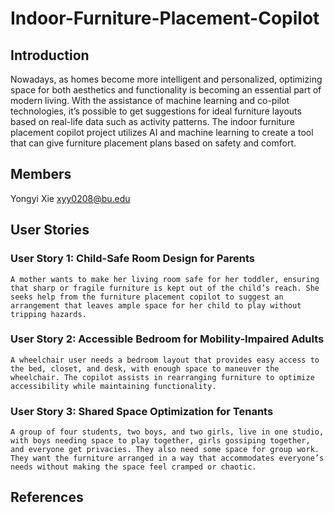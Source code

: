 # Indoor-Furniture-Placement-Copilot
## Introduction

Nowadays, as homes become more intelligent and personalized, optimizing space for both aesthetics and functionality is becoming an essential part of modern living. With the assistance of machine learning and co-pilot technologies, it’s possible to get suggestions for ideal furniture layouts based on real-life data such as activity patterns. The indoor furniture placement copilot project utilizes AI and machine learning to create a tool that can give furniture placement plans based on safety and comfort.

## Members

Yongyi Xie xyy0208@bu.edu

## User Stories
### User Story 1: Child-Safe Room Design for Parents
	A mother wants to make her living room safe for her toddler, ensuring that sharp or fragile furniture is kept out of the child’s reach. She seeks help from the furniture placement copilot to suggest an arrangement that leaves ample space for her child to play without tripping hazards.
### User Story 2: Accessible Bedroom for Mobility-Impaired Adults
	A wheelchair user needs a bedroom layout that provides easy access to the bed, closet, and desk, with enough space to maneuver the wheelchair. The copilot assists in rearranging furniture to optimize accessibility while maintaining functionality.
### User Story 3: Shared Space Optimization for Tenants
	A group of four students, two boys, and two girls, live in one studio, with boys needing space to play together, girls gossiping together, and everyone get privacies. They also need some space for group work. They want the furniture arranged in a way that accommodates everyone’s needs without making the space feel cramped or chaotic.

## References
